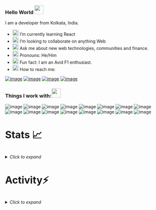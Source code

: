 ### Hello World <img src="https://github.com/sciencepal/sciencepal/blob/master/assets/Hi.gif" width="29px">

I am a developer from Kolkata, India.
<!--
**Keshraf/Keshraf** is a ✨ _special_ ✨ repository because its `README.md` (this file) appears on your GitHub profile.

Here are some ideas to get you started:

- 🔭 I’m currently working on ...
- 🌱 I’m currently learning ...
- 👯 I’m looking to collaborate on ...
- 🤔 I’m looking for help with ...
- 💬 Ask me about ...
- 📫 How to reach me: ...
- 😄 Pronouns: ...
- ⚡ Fun fact: ...
-->
- <img src="https://user-images.githubusercontent.com/82109991/139529345-594a3f50-39e1-4bf0-b514-b541e74699e9.gif" width="20px"> I’m currently learning React 
- <img src="https://user-images.githubusercontent.com/82109991/139529277-73467232-3634-40fc-8e8a-8fdc6018423a.gif" width="20px"> I’m looking to collaborate on anything Web
- <img src="https://user-images.githubusercontent.com/82109991/139529516-7090bb08-54c8-43a8-8332-133b100432ed.gif" width="20px"> Ask me about new web technologies, communities and finance.
- <img src="https://user-images.githubusercontent.com/82109991/139529388-e0c01c4b-ae01-446d-9edf-45a381ef1765.gif" width="20px"> Pronouns: He/Him
- <img src="https://user-images.githubusercontent.com/82109991/139529452-419f1d18-4c86-4f4d-88d7-6f210d56ab31.gif" width="20px"> Fun fact: I am an Avid F1 enthusiast.
- <img src="https://user-images.githubusercontent.com/82109991/139529130-a439fb0e-bc7f-4b4f-bc64-bc0d17db5274.gif" width="20px">  How to reach me: 

[![image](https://img.shields.io/badge/LinkedIn-0077B5?style=for-the-badge&logo=linkedin&logoColor=white)](https://www.linkedin.com/in/ketan-saraf-174043212/)
[![image](https://img.shields.io/badge/GitHub-100000?style=for-the-badge&logo=github&logoColor=white)](https://github.com/Keshraf)
[![image](https://img.shields.io/badge/Codepen-000000?style=for-the-badge&logo=codepen&logoColor=white)](https://codepen.io/Keshraf)
[![image](https://img.shields.io/badge/Gmail-D14836?style=for-the-badge&logo=gmail&logoColor=white)](saraf.ketan1108@gmail.com)


### Things I work with:<img src="https://user-images.githubusercontent.com/82109991/139529902-38b83815-0677-4d89-9439-99082856a332.gif" width="30px">

![image](https://img.shields.io/badge/HTML5-E34F26?style=for-the-badge&logo=html5&logoColor=white)
![image](https://img.shields.io/badge/CSS3-1572B6?style=for-the-badge&logo=css3&logoColor=white)
![image](https://img.shields.io/badge/JavaScript-323330?style=for-the-badge&logo=javascript&logoColor=F7DF1E)
![image](https://img.shields.io/badge/Java-ED8B00?style=for-the-badge&logo=java&logoColor=white)
![image](https://img.shields.io/badge/json-5E5C5C?style=for-the-badge&logo=json&logoColor=white)
![image](https://img.shields.io/badge/MongoDB-4EA94B?style=for-the-badge&logo=mongodb&logoColor=white)
![image](https://img.shields.io/badge/Node.js-339933?style=for-the-badge&logo=nodedotjs&logoColor=white)
![image](https://img.shields.io/badge/npm-CB3837?style=for-the-badge&logo=npm&logoColor=white)
![image](https://img.shields.io/badge/Express.js-000000?style=for-the-badge&logo=express&logoColor=white)
![image](https://img.shields.io/badge/Sass-CC6699?style=for-the-badge&logo=sass&logoColor=white)
![image](https://img.shields.io/badge/Chart.js-FF6384?style=for-the-badge&logo=chartdotjs&logoColor=white)
![image](https://img.shields.io/badge/ThreeJs-black?style=for-the-badge&logo=three.js&logoColor=white)
![image](https://img.shields.io/badge/Webpack-8DD6F9?style=for-the-badge&logo=Webpack&logoColor=white)
![image](https://img.shields.io/badge/Visual_Studio_Code-0078D4?style=for-the-badge&logo=visual%20studio%20code&logoColor=white)
![image](https://img.shields.io/badge/Figma-F24E1E?style=for-the-badge&logo=figma&logoColor=white)
![image](https://img.shields.io/badge/blender-%23F5792A.svg?style=for-the-badge&logo=blender&logoColor=white)

<h3 style="font-size: 32px"> Stats 📈</h3>
<details >
  <summary><i>Click to expand</i></summary>
  <br />
  <p align="center">
  <img width="49%" src="https://github-readme-stats.vercel.app/api?username=Keshraf&show_icons=true&locale=en&count_private=true&hide_border=true&title_color=1CADFB&text_color=ddd&icon_color=1CADFB&bg_color=0D1117&include_all_commits=true" />
    <a>&nbsp;&nbsp;</a>
  <img width="49%" src="https://github-readme-streak-stats.herokuapp.com?user=Keshraf&hide_border=true&date_format=M%20j%5B%2C%20Y%5D&background=0D1117&stroke=1CADFB&ring=1CADFB&fire=1CADFB&currStreakNum=FFFFFF&sideNums=FFFFFF&currStreakLabel=1CADFB&border=DDDDDD00&sideLabels=DDDDDD&dates=CCCCCC" />
</p>
  <img src="https://activity-graph.herokuapp.com/graph?username=Keshraf&bg_color=0D1117&color=1cadfb&line=1cadfb&point=1cadfb&area=true&hide_border=true">
</details>

<h3 style="font-size: 32px"> Activity⚡</h3>
<details >
  <summary><i>Click to expand</i></summary>
  <br />
<!--START_SECTION:activity-->
1. 🗣 Commented on [#55](https://github.com/ghulamyazdani/TruHealth/issues/55) in [ghulamyazdani/TruHealth](https://github.com/ghulamyazdani/TruHealth)
2. ❗️ Opened issue [#55](https://github.com/ghulamyazdani/TruHealth/issues/55) in [ghulamyazdani/TruHealth](https://github.com/ghulamyazdani/TruHealth)
3. 🗣 Commented on [#47](https://github.com/ghulamyazdani/TruHealth/issues/47) in [ghulamyazdani/TruHealth](https://github.com/ghulamyazdani/TruHealth)
4. 🗣 Commented on [#47](https://github.com/ghulamyazdani/TruHealth/issues/47) in [ghulamyazdani/TruHealth](https://github.com/ghulamyazdani/TruHealth)
5. 💪 Opened PR [#48](https://github.com/ghulamyazdani/TruHealth/pull/48) in [ghulamyazdani/TruHealth](https://github.com/ghulamyazdani/TruHealth)
<!--END_SECTION:activity-->
